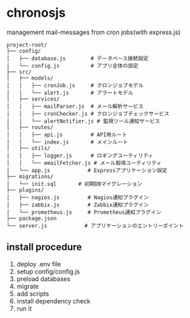 # chronosjs

management mail-messages from cron jobs(with express.js)

```tree
project-root/
├── config/
│   ├── database.js        # データベース接続設定
│   └── config.js          # アプリ全体の設定
├── src/
│   ├── models/
│   │   ├── cronJob.js     # クロンジョブモデル
│   │   └── alert.js       # アラートモデル
│   ├── services/
│   │   ├── mailParser.js  # メール解析サービス
│   │   ├── cronChecker.js # クロンジョブチェックサービス
│   │   └── alertNotifier.js # 監視ツール通知サービス
│   ├── routes/
│   │   ├── api.js         # API用ルート
│   │   └── index.js       # メインルート
│   ├── utils/
│   │   ├── logger.js      # ロギングユーティリティ
│   │   └── emailFetcher.js # メール取得ユーティリティ
│   └── app.js            # Expressアプリケーション設定
├── migrations/
│   └── init.sql       # 初期DBマイグレーション
├── plugins/
│   ├── nagios.js         # Nagios通知プラグイン
│   ├── zabbix.js         # Zabbix通知プラグイン
│   └── prometheus.js     # Prometheus通知プラグイン
├── package.json
└── server.js            # アプリケーションのエントリーポイント
```

## install procedure

1. deploy .env file
2. setup config/config.js
3. preload databases
4. migrate
5. add scripts
6. install dependency check
7. run it
